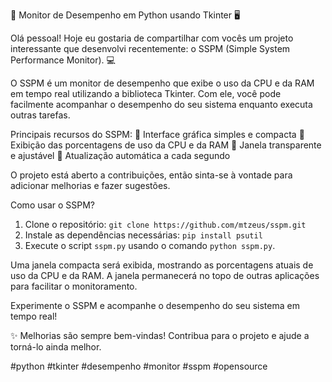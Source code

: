 🚀 Monitor de Desempenho em Python usando Tkinter 🖥️

Olá pessoal! Hoje eu gostaria de compartilhar com vocês um projeto interessante que desenvolvi recentemente: o SSPM (Simple System Performance Monitor). 💻

O SSPM é um monitor de desempenho que exibe o uso da CPU e da RAM em tempo real utilizando a biblioteca Tkinter. Com ele, você pode facilmente acompanhar o desempenho do seu sistema enquanto executa outras tarefas.

Principais recursos do SSPM:
🔸 Interface gráfica simples e compacta
🔸 Exibição das porcentagens de uso da CPU e da RAM
🔸 Janela transparente e ajustável
🔸 Atualização automática a cada segundo

O projeto está aberto a contribuições, então sinta-se à vontade para adicionar melhorias e fazer sugestões.

Como usar o SSPM?
1. Clone o repositório: `git clone https://github.com/mtzeus/sspm.git`
2. Instale as dependências necessárias: `pip install psutil`
3. Execute o script `sspm.py` usando o comando `python sspm.py`.

Uma janela compacta será exibida, mostrando as porcentagens atuais de uso da CPU e da RAM. A janela permanecerá no topo de outras aplicações para facilitar o monitoramento.

Experimente o SSPM e acompanhe o desempenho do seu sistema em tempo real!

✨ Melhorias são sempre bem-vindas! Contribua para o projeto e ajude a torná-lo ainda melhor.

#python #tkinter #desempenho #monitor #sspm #opensource
